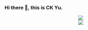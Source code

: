 ### Hi there 👋, this is CK Yu.



<p align="center">
<img src="https://github-readme-stats.mrdulin.vercel.app/api?username=oCoke&show_icons=true&hide_border=true">
<br>
<img src="https://visitor-badge.glitch.me/badge?page_id=oCoke.oCoke">
</p>
